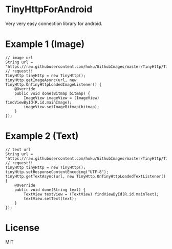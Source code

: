# TinyHttpForAndroid
Very very easy connection library for android.

# Example 1 (Image)
    // image url
    String url = "https://raw.githubusercontent.com/hoku/GithubImages/master/TinyHttp/TinyHttpImage.png";
    // request!!
    TinyHttp tinyHttp = new TinyHttp();
    tinyHttp.getImageAsync(url, new TinyHttp.OnTinyHttpLoadedImageListener() {
        @Override
        public void done(Bitmap bitmap) {
            ImageView imageView = (ImageView) findViewById(R.id.mainImage);
            imageView.setImageBitmap(bitmap);
        }
    });

# Example 2 (Text)
    // text url
    String url = "https://raw.githubusercontent.com/hoku/GithubImages/master/TinyHttp/TinyHttpText.txt";
    // request!!
    TinyHttp tinyHttp = new TinyHttp();
    tinyHttp.setResponseContentEncoding("UTF-8");
    tinyHttp.getTextAsync(url, new TinyHttp.OnTinyHttpLoadedTextListener() {
        @Override
        public void done(String text) {
            TextView textView = (TextView) findViewById(R.id.mainText);
            textView.setText(text);
        }
    });

# License
MIT
